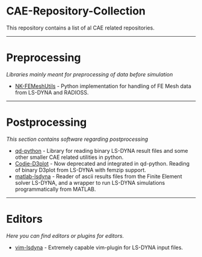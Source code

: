 # CAE-Repository-Collection
This repository contains a list of al CAE related repositories. 


---------------
# Preprocessing

*Libraries mainly meant for preprocessing of data before simulation*

* [NK-FEMeshUtils](https://github.com/qd-cae/NK-FEMeshUtils) - Python implementation for handling of FE Mesh data from LS-DYNA and RADIOSS.

----------------
# Postprocessing

*This section contains software regarding postprocessing*

* [qd-python](https://github.com/qd-cae/qd) - Library for reading binary LS-DYNA result files and some other smaller CAE related utilities in python.
* [Codie-D3plot](https://github.com/qd-cae/Codie-D3plot) - Now deprecated and integrated in qd-python. Reading of binary D3plot from LS-DYNA with femzip support.
* [matlab-lsdyna](https://github.com/svenholcombe/matlab-lsdyna) - Reader of ascii results files from the Finite Element solver LS-DYNA, and a wrapper to run LS-DYNA simulations programmatically from MATLAB.

---------
# Editors

*Here you can find editors or plugins for editors.*

* [vim-lsdyna](https://github.com/qd-cae/vim-lsdyna) - Extremely capable vim-plugin for LS-DYNA input files.
